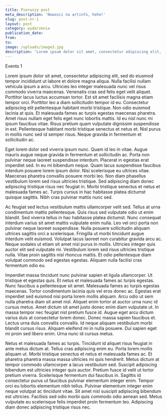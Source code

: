 ```yaml
---
title: Pierwszy post
meta_description: 'Nowosci na artinfo, hehe!'
slug: post-nr-1
layout: post
category: wydarzenia
publication_date:
from:
to:
image: /uploads/image3.jpg
description: 'Lorem ipsum dolor sit amet, consectetur adipiscing elit, sed do eiusmod tempor incididunt ut labore et dolore magna aliqua.'
---
```

Events 1

Lorem ipsum dolor sit amet, consectetur adipiscing elit, sed do eiusmod tempor incididunt ut labore et dolore magna aliqua. Nulla facilisi nullam vehicula ipsum a arcu. Ultricies leo integer malesuada nunc vel risus commodo viverra maecenas. Venenatis cras sed felis eget velit aliquet. Porttitor lacus luctus accumsan tortor. Est sit amet facilisis magna etiam tempor orci. Porttitor leo a diam sollicitudin tempor id eu. Consectetur adipiscing elit pellentesque habitant morbi tristique. Non odio euismod lacinia at quis. Et malesuada fames ac turpis egestas maecenas pharetra. Amet risus nullam eget felis eget nunc lobortis mattis. Id eu nisl nunc mi ipsum faucibus vitae. Risus pretium quam vulputate dignissim suspendisse in est. Pellentesque habitant morbi tristique senectus et netus et. Nisl purus in mollis nunc sed id semper risus. Neque gravida in fermentum et sollicitudin ac.



Eget lorem dolor sed viverra ipsum nunc. Quam id leo in vitae. Augue mauris augue neque gravida in fermentum et sollicitudin ac. Porta non pulvinar neque laoreet suspendisse interdum. Placerat in egestas erat imperdiet sed. In eu mi bibendum neque. Quam lacus suspendisse faucibus interdum posuere lorem ipsum dolor. Nisi scelerisque eu ultrices vitae. Maecenas pharetra convallis posuere morbi leo. Non diam phasellus vestibulum lorem sed risus ultricies tristique. Sed adipiscing diam donec adipiscing tristique risus nec feugiat in. Morbi tristique senectus et netus et malesuada fames ac. Turpis cursus in hac habitasse platea dictumst quisque sagittis. Nibh cras pulvinar mattis nunc sed.



Ac feugiat sed lectus vestibulum mattis ullamcorper velit sed. Tellus at urna condimentum mattis pellentesque. Quis risus sed vulputate odio ut enim blandit. Sed viverra tellus in hac habitasse platea dictumst. Nunc consequat interdum varius sit amet mattis vulputate enim nulla. Leo vel orci porta non pulvinar neque laoreet suspendisse. Nulla posuere sollicitudin aliquam ultrices sagittis orci a scelerisque. Fringilla ut morbi tincidunt augue interdum velit euismod. Volutpat lacus laoreet non curabitur gravida arcu ac. Neque sodales ut etiam sit amet nisl purus in mollis. Ultricies integer quis auctor elit sed vulputate mi. Vestibulum lorem sed risus ultricies tristique nulla. Vitae proin sagittis nisl rhoncus mattis. Et odio pellentesque diam volutpat commodo sed egestas egestas. Aliquam nulla facilisi cras fermentum odio eu.



Imperdiet massa tincidunt nunc pulvinar sapien et ligula ullamcorper. Ut tristique et egestas quis. Et netus et malesuada fames ac turpis egestas. Nunc faucibus a pellentesque sit amet. Malesuada fames ac turpis egestas maecenas. Tortor condimentum lacinia quis vel eros donec ac. Egestas erat imperdiet sed euismod nisi porta lorem mollis aliquam. Arcu odio ut sem nulla pharetra diam sit amet nisl. Aliquet enim tortor at auctor urna nunc id cursus metus. Amet dictum sit amet justo donec enim diam vulputate ut. In massa tempor nec feugiat nisl pretium fusce id. Augue eget arcu dictum varius duis at consectetur lorem donec. Donec massa sapien faucibus et. Lectus urna duis convallis convallis. Id neque aliquam vestibulum morbi blandit cursus risus. Aliquam eleifend mi in nulla posuere. Dui sapien eget mi proin sed libero enim. Urna nunc id cursus metus.



Netus et malesuada fames ac turpis. Tincidunt id aliquet risus feugiat in ante metus dictum at. Tellus cras adipiscing enim eu. Porta lorem mollis aliquam ut. Morbi tristique senectus et netus et malesuada fames ac. Et pharetra pharetra massa massa ultricies mi quis hendrerit. Metus dictum at tempor commodo ullamcorper a lacus vestibulum sed. Suscipit adipiscing bibendum est ultricies integer quis auctor. Pretium fusce id velit ut tortor pretium viverra. Scelerisque fermentum dui faucibus in. Sagittis id consectetur purus ut faucibus pulvinar elementum integer enim. Tempor orci eu lobortis elementum nibh tellus. Pulvinar elementum integer enim neque volutpat ac tincidunt vitae. Sit amet nisl suscipit adipiscing bibendum est ultricies. Facilisis sed odio morbi quis commodo odio aenean sed. Metus vulputate eu scelerisque felis imperdiet proin fermentum leo. Adipiscing diam donec adipiscing tristique risus nec.
